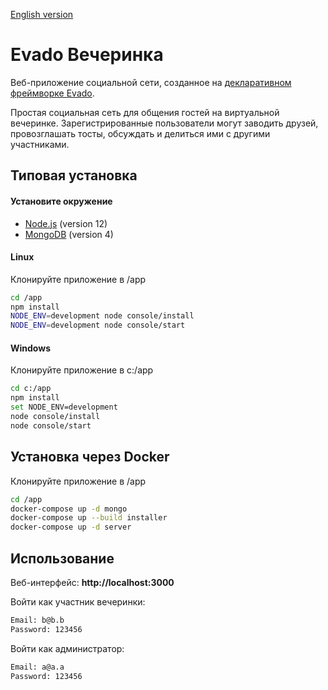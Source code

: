 [English version](https://github.com/Logonok/party-en)

# Evado Вечеринка 

Веб-приложение социальной сети, созданное 
на [декларативном фреймворке Evado](https://github.com/mkhorin/evado).

Простая социальная сеть для общения гостей на виртуальной вечеринке.
Зарегистрированные пользователи могут заводить друзей, провозглашать тосты, обсуждать и делиться ими с другими участниками.

## Типовая установка

#### Установите окружение
- [Node.js](https://nodejs.org) (version 12)
- [MongoDB](https://www.mongodb.com/download-center/community) (version 4)

#### Linux
Клонируйте приложение в /app
```sh
cd /app
npm install
NODE_ENV=development node console/install
NODE_ENV=development node console/start
```

#### Windows
Клонируйте приложение в c:/app
```sh
cd c:/app
npm install
set NODE_ENV=development
node console/install
node console/start
```

## Установка через Docker

Клонируйте приложение в /app
```sh
cd /app
docker-compose up -d mongo
docker-compose up --build installer
docker-compose up -d server
```

## Использование

Веб-интерфейс: **http://localhost:3000**

Войти как участник вечеринки:
```sh
Email: b@b.b
Password: 123456
```
Войти как администратор:
```sh
Email: a@a.a
Password: 123456
```